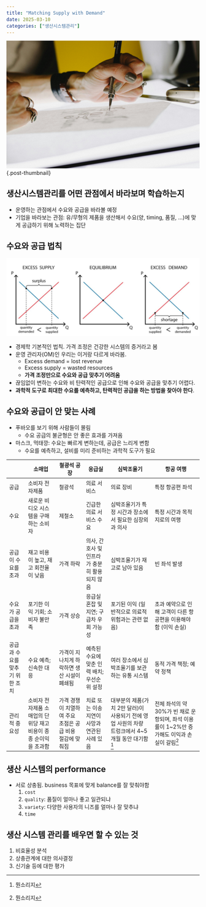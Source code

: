 ```yaml
---
title: "Matching Supply with Demand"
date: 2025-03-10
categories: ["생산시스템관리"]
---
```


![](/img/human-thumb.jpg){.post-thumbnail}

## 생산시스템관리를 어떤 관점에서 바라보며 학습하는지

- 운영하는 관점에서 수요와 공급을 바라볼 예정
- 기업을 바라보는 관점: 유/무형의 제품을 생산해서 수요(양, timing, 품질, ...)에 맞게 공급하기 위해 노력하는 집단

## 수요와 공급 법칙

![파란색 - 수요, 빨간색 - 공급](img/2025-03-29-17-16-08.png)

- 경제학 기본적인 법칙. 가격 조정은 건강한 시스템의 증거라고 봄
- 운영 관리자(OM)인 우리는 이거랑 다르게 바라봄.
    - Excess demand = lost revenue
    - Excess supply = wasted resources
    - **가격 조정만으로 수요와 공급 맞추기 어려움**
- 끊임없이 변하는 수요와 비 탄력적인 공급으로 인해 수요와 공급을 맞추기 어렵다.
- **과학적 도구로 최대한 수요를 예측하고, 탄력적인 공급을 하는 방법을 찾아야 한다**.

## 수요와 공급이 안 맞는 사례

- 푸바오를 보기 위해 사람들이 몰림
    - 수요 공급의 불균형은 안 좋은 효과를 가져옴
- 마스크, 먹태깡: 수요는 빠르게 변하는데, 공급은 느리게 변함
    - 수요를 예측하고, 설비를 미리 준비하는 과학적 도구가 필요

|  | 소매업 | 철광석 공장 | 응급실 | 심박조율기 | 항공 여행 |
|---|---|---|---|---|---|
| 공급 | 소비자 전자제품 | 철광석 | 의료 서비스 | 의료 장비 | 특정 항공편 좌석 |
| 수요 | 새로운 비디오 시스템을 구매하는 소비자 | 제철소 | 긴급한 의료 서비스 수요 | 심박조율기가 특정 시간과 장소에서 필요한 심장외과 의사 | 특정 시간과 목적지로의 여행 |
| 공급이 수요를 초과 | 재고 비용이 높고, 재고 회전율이 낮음 | 가격 하락 | 의사, 간호사 및 인프라가 충분히 활용되지 않음 | 심박조율기가 재고로 남아 있음 | 빈 좌석 발생 |
| 수요가 공급을 초과 | 포기한 이익 기회; 소비자 불만족 | 가격 상승 | 응급실 혼잡 및 지연; 구급차 우회 가능성 | 포기된 이익 (일반적으로 의료적 위험과는 관련 없음) | 초과 예약으로 인해 고객이 다른 항공편을 이용해야 함 (이익 손실) |
| 공급과 수요를 맞추기 위한 조치 | 수요 예측; 신속한 대응 | 가격이 지나치게 하락하면 생산 시설이 폐쇄됨 | 예측된 수요에 맞춘 인력 배치; 우선순위 설정 | 여러 장소에서 심박조율기를 보관하는 유통 시스템 | 동적 가격 책정; 예약 정책 |
| 관리적 중요성 | 소비자 전자제품 소매업의 단위당 재고 비용이 종종 순이익을 초과함 | 가격 경쟁이 치열하여 주요 초점은 공급 비용 절감에 맞춰짐 | 치료 또는 이송 지연이 사망과 연관된 사례 있음 | 대부분의 제품(가치 2만 달러)이 사용되기 전에 영업 사원의 차량 트렁크에서 4~5개월 동안 대기함[^1] | 전체 좌석의 약 30%가 빈 채로 운항되며, 좌석 이용률이 1~2%만 증가해도 이익과 손실이 갈림[^1] |

[^1]: 뭔소리지

## 생산 시스템의 performance

- 서로 상충됨. business 목표에 맞게 balance를 잘 맞춰야함
    1. `cost`
    1. `quality`: 품질이 얼마나 좋고 일관되냐
    1. `variety`: 다양한 사용자의 니즈를 얼마나 잘 맞추냐
    1. `time`

## 생산 시스템 관리를 배우면 할 수 있는 것

1. 비효율성 분석
1. 상충관계에 대한 의사결정
1. 신기술 등에 대한 평가
